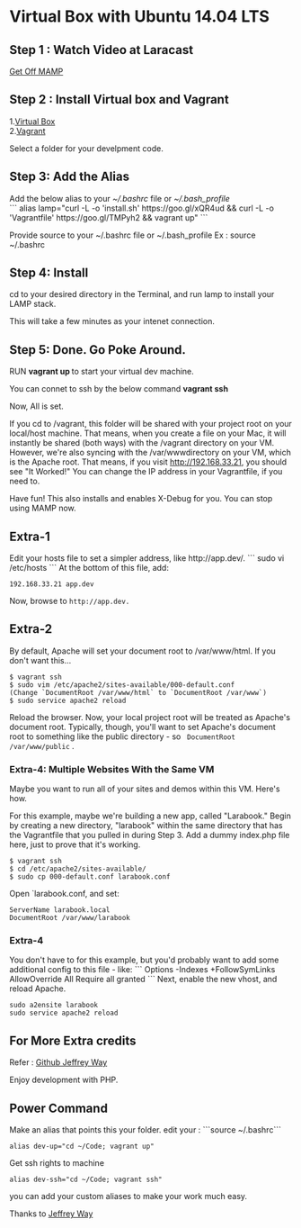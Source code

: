 # Virtual Box with Ubuntu 14.04 LTS
<h2>Step 1 : Watch Video at Laracast</h2>
<a href='https://laracasts.com/lessons/get-off-mamp-now'>Get Off MAMP </a>

<h2>Step 2 : Install Virtual box and Vagrant </h2>
1.<a href='https://www.virtualbox.org/'>Virtual Box</a> <br>
2.<a href='https://www.vagrantup.com'>Vagrant</a>

Select a folder for your develpment code.

<h2>Step 3: Add the Alias</h2>
Add the below alias to your <i>~/.bashrc</i> file or <i>~/.bash_profile</i>
<br>
```
alias lamp="curl -L -o 'install.sh' https://goo.gl/xQR4ud && curl -L -o 'Vagrantfile' https://goo.gl/TMPyh2 && vagrant up"
```

Provide source to your ~/.bashrc file or ~/.bash_profile
Ex : source ~/.bashrc

<h2>Step 4: Install</h2>
cd to your desired directory in the Terminal, and run lamp to install your LAMP stack.

This will take a few minutes as your intenet connection.

<h2>Step 5: Done. Go Poke Around.</h2>
RUN <b>vagrant up </b> to start your virtual dev machine.

You can connet to ssh by the below command
<b>vagrant ssh</b>

Now, All is set.


If you cd to /vagrant, this folder will be shared with your project root on your local/host machine. That means, when you create a file on your Mac, it will instantly be shared (both ways) with the /vagrant directory on your VM. However, we're also syncing with the /var/wwwdirectory on your VM, which is the Apache root. That means, if you visit http://192.168.33.21, you should see "It Worked!" You can change the IP address in your Vagrantfile, if you need to.

Have fun! This also installs and enables X-Debug for you. You can stop using MAMP now.


<h2>Extra-1</h2>
Edit your hosts file to set a simpler address, like http://app.dev/.
```
sudo vi /etc/hosts
```
At the bottom of this file, add:

```
192.168.33.21 app.dev
```
Now, browse to ```http://app.dev.```

<h2>Extra-2</h2>
By default, Apache will set your document root to /var/www/html. If you don't want this...

```
$ vagrant ssh
$ sudo vim /etc/apache2/sites-available/000-default.conf
(Change `DocumentRoot /var/www/html` to `DocumentRoot /var/www`)
$ sudo service apache2 reload
```
Reload the browser. Now, your local project root will be treated as Apache's document root. Typically, though, you'll want to set Apache's document root to something like the public directory - so ``` DocumentRoot /var/www/public``` .

<h3>Extra-4: Multiple Websites With the Same VM</h3>
Maybe you want to run all of your sites and demos within this VM. Here's how.

For this example, maybe we're building a new app, called "Larabook." Begin by creating a new directory, "larabook" within the same directory that has the Vagrantfile that you pulled in during Step 3. Add a dummy index.php file here, just to prove that it's working.

```
$ vagrant ssh
$ cd /etc/apache2/sites-available/
$ sudo cp 000-default.conf larabook.conf
```
Open `larabook.conf, and set:
```
ServerName larabook.local
DocumentRoot /var/www/larabook
```


<h3>Extra-4</h3>
You don't have to for this example, but you'd probably want to add some additional config to this file - like:
```
<Directory /var/www/larabook>
  Options -Indexes +FollowSymLinks
  AllowOverride All
  Require all granted
</Directory>
```
Next, enable the new vhost, and reload Apache.

```
sudo a2ensite larabook
sudo service apache2 reload
```

<h2>For More Extra credits</h2>
Refer : <a href='https://gist.github.com/JeffreyWay/af0ee7311abfde3e3b73'> Github Jeffrey Way</a>

Enjoy development with PHP.

<h2>Power Command</h2>
Make an alias that points this your folder.
edit your :  ```source ~/.bashrc```

```
alias dev-up="cd ~/Code; vagrant up"
```
Get ssh rights to machine

```
alias dev-ssh="cd ~/Code; vagrant ssh"
```

you can add your custom aliases to make your work much easy.

Thanks to <a href='https://github.com/jeffreyway/'>Jeffrey Way</a>
